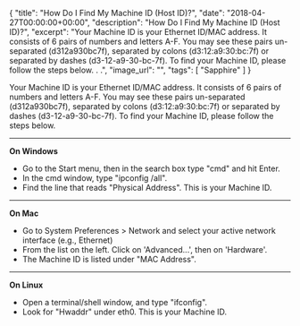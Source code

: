 {
  "title": "How Do I Find My Machine ID (Host ID)?",
  "date": "2018-04-27T00:00:00+00:00",
  "description": "How Do I Find My Machine ID (Host ID)?",
  "excerpt": "Your Machine ID is your Ethernet ID/MAC address. It consists of 6 pairs of numbers and letters A-F. You may see these pairs un-separated (d312a930bc7f), separated by colons (d3:12:a9:30:bc:7f) or separated by dashes (d3-12-a9-30-bc-7f). To find your Machine ID, please follow the steps below. . .",
  "image_url": "",
  "tags": [
    "Sapphire"
  ]
}

Your Machine ID is your Ethernet ID/MAC address. It consists of 6 pairs of numbers and letters A-F. You may see these pairs un-separated (d312a930bc7f), separated by colons (d3:12:a9:30:bc:7f) or separated by dashes (d3-12-a9-30-bc-7f). To find your Machine ID, please follow the steps below.

* * *

**On Windows**

*   Go to the Start menu, then in the search box type "cmd" and hit Enter.
*   In the cmd window, type "ipconfig /all".
*   Find the line that reads "Physical Address". This is your Machine ID.

* * *

**On Mac**

*   Go to System Preferences > Network and select your active network interface (e.g., Ethernet)
*   From the list on the left. Click on 'Advanced...', then on 'Hardware'.
*   The Machine ID is listed under "MAC Address".

* * *

**On Linux**

*   Open a terminal/shell window, and type "ifconfig".
*   Look for "Hwaddr" under eth0. This is your Machine ID.
